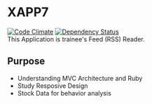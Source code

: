 # XAPP7
[![Code Climate](https://codeclimate.com/github/New-Village/xapp7/badges/gpa.svg)](https://codeclimate.com/github/New-Village/xapp7) [![Dependency Status](https://gemnasium.com/New-Village/xapp7.svg)](https://gemnasium.com/New-Village/xapp7)  
This Application is trainee's Feed (RSS) Reader.

## Purpose
* Understanding MVC Architecture and Ruby
* Study Resposive Design
* Stock Data for behavior analysis
